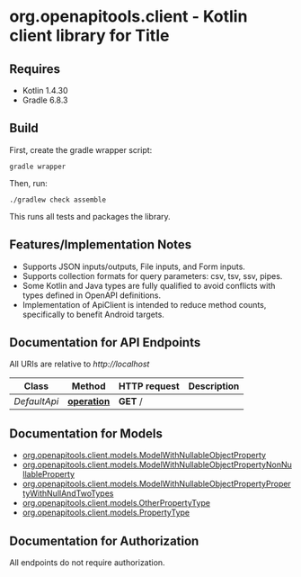 # org.openapitools.client - Kotlin client library for Title

## Requires

* Kotlin 1.4.30
* Gradle 6.8.3

## Build

First, create the gradle wrapper script:

```
gradle wrapper
```

Then, run:

```
./gradlew check assemble
```

This runs all tests and packages the library.

## Features/Implementation Notes

* Supports JSON inputs/outputs, File inputs, and Form inputs.
* Supports collection formats for query parameters: csv, tsv, ssv, pipes.
* Some Kotlin and Java types are fully qualified to avoid conflicts with types defined in OpenAPI definitions.
* Implementation of ApiClient is intended to reduce method counts, specifically to benefit Android targets.

<a name="documentation-for-api-endpoints"></a>
## Documentation for API Endpoints

All URIs are relative to *http://localhost*

Class | Method | HTTP request | Description
------------ | ------------- | ------------- | -------------
*DefaultApi* | [**operation**](docs/DefaultApi.md#operation) | **GET** / | 


<a name="documentation-for-models"></a>
## Documentation for Models

 - [org.openapitools.client.models.ModelWithNullableObjectProperty](docs/ModelWithNullableObjectProperty.md)
 - [org.openapitools.client.models.ModelWithNullableObjectPropertyNonNullableProperty](docs/ModelWithNullableObjectPropertyNonNullableProperty.md)
 - [org.openapitools.client.models.ModelWithNullableObjectPropertyPropertyWithNullAndTwoTypes](docs/ModelWithNullableObjectPropertyPropertyWithNullAndTwoTypes.md)
 - [org.openapitools.client.models.OtherPropertyType](docs/OtherPropertyType.md)
 - [org.openapitools.client.models.PropertyType](docs/PropertyType.md)


<a name="documentation-for-authorization"></a>
## Documentation for Authorization

All endpoints do not require authorization.

